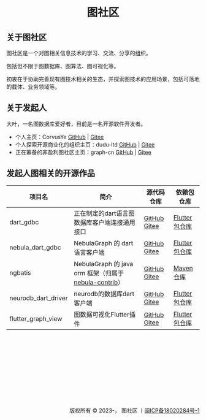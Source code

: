 <h1 align=center>图社区</h1>

## 关于图社区
图社区是一个对图相关信息技术的学习、交流、分享的组织。

包括但不限于图数据库、图算法、图可视化等。

初衷在于协助完善现有图技术相关的生态，并探索图技术的应用场景，包括可落地的载体、业务领域等。

## 关于发起人
大叶，一名图数据库爱好者，目前是一名开源软件开发者。
- 个人主页：CorvusYe [GitHub](https://github.com/CorvusYe) | [Gitee](https://gitee.com/CorvusYe)
- 个人探索开源商业化的组织主页：dudu-ltd [GitHub](https://github.com/dudu-ltd) | [Gitee](https://gitee.com/dudu-ltd)
- 正在筹备的非盈利图社区主页：graph-cn [GitHub](https://github.com/graph-cn) | [Gitee](https://gitee.com/graph-cn)

## 发起人图相关的开源作品
项目名 | 简介 | 源代码仓库 | 依赖包仓库
---|---|---|---
dart_gdbc | 正在制定的dart语言图数据库客户端连接通用接口 | [GitHub](https://github.com/graph-cn/dart_gdbc) [Gitee](https://gitee.com/graph-cn/dart_gdbc) | [Flutter包仓库](https://pub.flutter-io.cn/packages/dart_gdbc)
nebula_dart_gdbc | NebulaGraph 的 dart 语言客户端 | [GitHub](https://github.com/graph-cn/nebula_dart_gdbc) [Gitee](https://gitee.com/graph-cn/nebula_dart_gdbc) |  [Flutter包仓库](https://pub.flutter-io.cn/packages/nebula_dart_gdbc)
ngbatis | NebulaGraph 的 java orm 框架（归属于 [nebula-contrib](https://github.com/nebula-contrib/)） | [GitHub](https://github.com/nebula-contrib/ngbatis)  [Gitee](https://gitee.com/CorvusYe/ngbatis) |  [Maven仓库](https://central.sonatype.com/artifact/org.nebula-contrib/ngbatis)
neurodb_dart_driver | neurodb的数据库dart客户端 | [GitHub](https://github.com/graph-cn/neurodb_dart_driver) [Gitee](https://gitee.com/graph-cn/neurodb_dart_driver) | [Flutter包仓库](https://pub.flutter-io.cn/packages/neurodb_dart_driver)
flutter_graph_view | 图数据可视化Flutter插件 | [GitHub](https://github.com/dudu-ltd/flutter_graph_view) [Gitee](https://gitee.com/dudu-ltd/flutter_graph_view) | [Flutter包仓库](https://pub.flutter-io.cn/packages/flutter_graph_view)


<div style="margin-top: 200px; text-align: right;">版权所有 © 2023-， 图社区 丨<a href="https://beian.miit.gov.cn/">闽ICP备18020284号-1</a></div>
